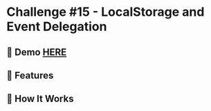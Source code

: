 # Challenge #15 - LocalStorage and Event Delegation

## 📸 Demo [HERE](https://hmothershed.github.io/JavaScript30/15-LocalStorage/)

## 🚀 Features

## 🔧 How It Works
